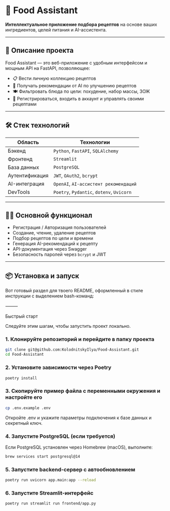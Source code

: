 # 🥗 Food Assistant

**Интеллектуальное приложение подбора рецептов** на основе ваших ингредиентов, целей питания и AI-ассистента.

---

## 🚀 Описание проекта

Food Assistant — это веб-приложение с удобным интерфейсом и мощным API на FastAPI, позволяющее:

- 📋 Вести личную коллекцию рецептов
- 🧠 Получать рекомендации от AI по улучшению рецептов
- 🍽️ Фильтровать блюда по цели: похудение, набор массы, ЗОЖ
- 🔐 Регистрироваться, входить в аккаунт и управлять своими рецептами

---

## 🛠️ Стек технологий

| Область           | Технологии                               |
|-------------------|-------------------------------------------|
| Бэкенд            | `Python`, `FastAPI`, `SQLAlchemy`         |
| Фронтенд          | `Streamlit`                               |
| База данных       | `PostgreSQL`                              |
| Аутентификация    | `JWT`, `OAuth2`, `bcrypt`                 |
| AI-интеграция     | `OpenAI`, `AI-ассистент рекомендаций`     |
| DevTools          | `Poetry`, `Pydantic`, `dotenv`, `Uvicorn` |

---

## 🧑‍💻 Основной функционал

- Регистрация / Авторизация пользователей
- Создание, чтение, удаление рецептов
- Подбор рецептов по цели и времени
- Генерация AI-рекомендаций к рецепту
- API-документация через Swagger
- Безопасность паролей через `bcrypt` и JWT

---

## 📦 Установка и запуск

Вот готовый раздел для твоего README, оформленный в стиле инструкции с выделением bash-команд:

⸻

Быстрый старт

Следуйте этим шагам, чтобы запустить проект локально.

### 1. Клонируйте репозиторий и перейдите в папку проекта

```zsh
git clone git@github.com:KolodnitskyIlya/Food-Assistant.git
cd Food-Assistant
```

### 2. Установите зависимости через Poetry

```zsh
poetry install
```

### 3. Скопируйте пример файла с переменными окружения и настройте его

```zsh
cp .env.example .env
```

Откройте .env и укажите параметры подключения к базе данных и секретный ключ.

### 4. Запустите PostgreSQL (если требуется)

Если PostgreSQL установлен через Homebrew (macOS), выполните:

```zsh
brew services start postgresql@14
```

### 5. Запустите backend-сервер с автообновлением

```zsh
poetry run uvicorn app.main:app --reload
```

### 6. Запустите Streamlit-интерфейс

```zsh
poetry run streamlit run frontend/app.py
```
